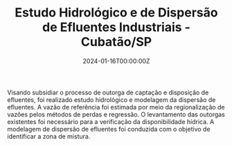 ﻿---
date: "2024-01-16T00:00:00Z"
external_link: ""
image:
  caption: 
  focal_point: "Center"
  placement: 1


summary: 
tags:
- Estudos hidrológicos
- Modelagem hidrodinâmica
- Qualidade da água
- Delft3D
- HIDROBR
- Programação em linguagem R 
title: Estudo Hidrológico e de Dispersão de Efluentes Industriais - Cubatão/SP
url_code: ""
url_pdf: ""
url_slides: ""
url_video: ""


show_date: false
share: false
profile: true
pager: false
---
Visando subsidiar o processo de outorga de captação e disposição de efluentes, foi realizado estudo hidrológico e modelagem da dispersão de efluentes.
A vazão de referência foi estimada por meio da regionalização de vazões pelos métodos de perdas e regressão. O levantamento das outorgas existentes foi necessário para a verificação da disponibilidade hídrica. A modelagem de dispersão de efluentes foi conduzida com o objetivo de identificar a zona de mistura.




